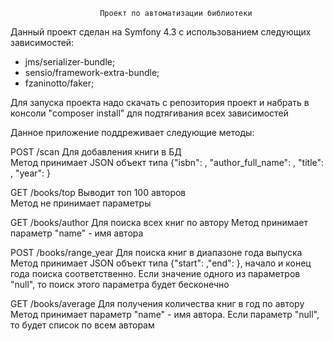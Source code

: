                         Проект по автоматизации библиотеки

Данный проект сделан на Symfony 4.3 c использованием следующих зависимостей:<br>
- jms/serializer-bundle;
- sensio/framework-extra-bundle;
- fzaninotto/faker;

Для запуска проекта надо скачать с репозитория проект и набрать в консоли "composer install" для подтягивания всех зависимостей

Данное приложение поддреживает следующие методы:<br>

POST /scan Для добавления книги в БД<br>
Метод принимает JSON объект типа {"isbn": <int>, "author_full_name": <string>, "title": <string>, "year": <int>}

GET /books/top Выводит топ 100 авторов<br>
Метод не принимает параметры

GET /books/author Для поиска всех книг по автору
Метод принимает параметр "name" - имя автора

POST /books/range_year Для поиска книг в диапазоне года выпуска
Метод принимает JSON объект типа {"start": <int>,"end": <int>}, начало и конец года поиска соответственно. Если значение одного из параметров "null", то поиск этого параметра будет бесконечно

GET /books/average Для получения количества книг в год по автору
Метод принимает параметр "name" - имя автора. Если параметр "null", то будет список по всем авторам